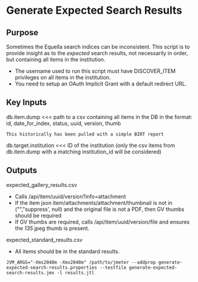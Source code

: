 # Generate Expected Search Results
## Purpose
Sometimes the Equella search indices can be inconsistent.  This script is 
to provide insight as to the _expected_ search results, not necessarily in 
order, but containing all items in the institution.

* The username used to run this script must have DISCOVER_ITEM privileges on all 
items in the institution.
* You need to setup an OAuth Implicit Grant with a default redirect URL.

## Key Inputs
db.item.dump <<< path to a csv containing all items in the DB in the format:
	id, date_for_index, status, uuid, version, thumb
	
	This historically has been pulled with a simple BIRT report
db.target.institution <<< ID of the institution (only the csv items from db.item.dump
	 with a matching institution_id will be considered)

## Outputs
expected_gallery_results.csv
* Calls /api/item/uuid/version?info=attachment
* If the item json item/attachments/attachment/thumbnail is not in ("","suppress', null) and the original file is not a PDF, then GV thumbs should be required
* If GV thumbs are required, calls /api/item/uuid/version/file and ensures the _135_.jpeg thumb is present.

expected_standard_results.csv
* All items should be in the standard results.

```
JVM_ARGS="-Xms2048m -Xmx2048m" /path/to/jmeter --addprop generate-expected-search-results.properties --testfile generate-expected-search-results.jmx -l results.jtl
```
